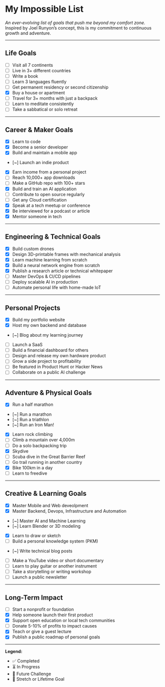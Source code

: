 # My Impossible List  
_An ever-evolving list of goals that push me beyond my comfort zone._  
Inspired by Joel Runyon’s concept, this is my commitment to continuous growth and adventure.

---

## Life Goals
- [ ] Visit all 7 continents  
- [ ] Live in 3+ different countries  
- [ ] Write a book  
- [ ] Learn 3 languages fluently  
- [ ] Get permanent residency or second citizenship  
- [x] Buy a house or apartment  
- [ ] Travel for 3+ months with just a backpack  
- [ ] Learn to meditate consistently  
- [ ] Take a sabbatical or solo retreat  

---

## Career & Maker Goals
- [x] Learn to code  
- [x] Become a senior developer  
- [x] Build and maintain a mobile app  
- [~] Launch an indie product  
- [x] Earn income from a personal project  
- [ ] Reach 10,000+ app downloads  
- [ ] Make a GitHub repo with 100+ stars  
- [x] Build and train an AI application  
- [ ] Contribute to open source regularly  
- [ ] Get any Cloud certification  
- [x] Speak at a tech meetup or conference  
- [x] Be interviewed for a podcast or article  
- [x] Mentor someone in tech  

---

## Engineering & Technical Goals
- [x] Build custom drones  
- [x] Design 3D-printable frames with mechanical analysis  
- [x] Learn machine learning from scratch  
- [x] Build a neural network engine from scratch  
- [x] Publish a research article or technical whitepaper  
- [ ] Master DevOps & CI/CD pipelines  
- [ ] Deploy scalable AI in production  
- [ ] Automate personal life with home-made IoT  

---

## Personal Projects
- [x] Build my portfolio website  
- [x] Host my own backend and database  
- [~] Blog about my learning journey  
- [ ] Launch a SaaS  
- [ ] Build a financial dashboard for others  
- [ ] Design and release my own hardware product  
- [ ] Grow a side project to profitability  
- [ ] Be featured in Product Hunt or Hacker News  
- [ ] Collaborate on a public AI challenge  

---

## Adventure & Physical Goals
- [x] Run a half marathon  
- [~] Run a marathon
- [~] Run a triathlon
- [~] Run an Iron Man!
- [x] Learn rock climbing  
- [ ] Climb a mountain over 4,000m  
- [ ] Do a solo backpacking trip  
- [x] Skydive  
- [ ] Scuba dive in the Great Barrier Reef  
- [ ] Go trail running in another country  
- [x] Bike 100km in a day  
- [ ] Learn to freedive  

---

## Creative & Learning Goals
- [x] Master Mobile and Web deveolpment  
- [x] Master Backend, Devops, Infrastructure and Automation
- [~] Master AI and Machine Learning
- [~] Learn Blender or 3D modeling  
- [x] Learn to draw or sketch  
- [ ] Build a personal knowledge system (PKM)  
- [~] Write technical blog posts  
- [ ] Make a YouTube video or short documentary  
- [ ] Learn to play guitar or another instrument  
- [ ] Take a storytelling or writing workshop  
- [ ] Launch a public newsletter  

---

## Long-Term Impact
- [ ] Start a nonprofit or foundation  
- [x] Help someone launch their first product  
- [x] Support open education or local tech communities  
- [ ] Donate 5-10% of profits to impact causes  
- [x] Teach or give a guest lecture  
- [x] Publish a public roadmap of personal goals  

---

**Legend:**  
- ✅ Completed  
- ⏳ In Progress  
- 🧠 Future Challenge  
- 🧭 Stretch or Lifetime Goal  
